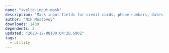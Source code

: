 ```yaml
---
name: "svelte-input-mask"
description: "Mask input fields for credit cards, phone numbers, dates, and more."
author: "Nik Mostovoy"
downloads: 1439
dependents: 2
updated: "2020-12-08T00:04:28.690Z"
tags: 
  - utility
---
```

